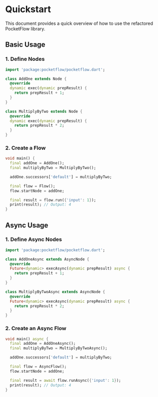 # Quickstart

This document provides a quick overview of how to use the refactored PocketFlow library.

## Basic Usage

### 1. Define Nodes

```dart
import 'package:pocketflow/pocketflow.dart';

class AddOne extends Node {
  @override
  dynamic exec(dynamic prepResult) {
    return prepResult + 1;
  }
}

class MultiplyByTwo extends Node {
  @override
  dynamic exec(dynamic prepResult) {
    return prepResult * 2;
  }
}
```

### 2. Create a Flow

```dart
void main() {
  final addOne = AddOne();
  final multiplyByTwo = MultiplyByTwo();

  addOne.successors['default'] = multiplyByTwo;

  final flow = Flow();
  flow.startNode = addOne;

  final result = flow.run({'input': 1});
  print(result); // Output: 4
}
```

## Async Usage

### 1. Define Async Nodes

```dart
import 'package:pocketflow/pocketflow.dart';

class AddOneAsync extends AsyncNode {
  @override
  Future<dynamic> execAsync(dynamic prepResult) async {
    return prepResult + 1;
  }
}

class MultiplyByTwoAsync extends AsyncNode {
  @override
  Future<dynamic> execAsync(dynamic prepResult) async {
    return prepResult * 2;
  }
}
```

### 2. Create an Async Flow

```dart
void main() async {
  final addOne = AddOneAsync();
  final multiplyByTwo = MultiplyByTwoAsync();

  addOne.successors['default'] = multiplyByTwo;

  final flow = AsyncFlow();
  flow.startNode = addOne;

  final result = await flow.runAsync({'input': 1});
  print(result); // Output: 4
}
```
